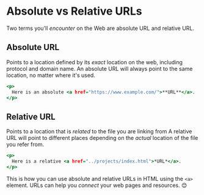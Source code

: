 # Absolute vs Relative URLs

Two terms you'll *encounter* on the Web are absolute URL and relative URL.

## Absolute URL

Points to a location defined by its *exact* location on the web, including protocol and domain name.
An absolute URL will always point to the same location, no matter where it's used.

```htm
<p>
  Here is an absolute <a href="https://www.example.com/">**URL**</a>.
</p>
```

## Relative URL

Points to a location that is *related* to the file you are linking from
A relative URL will point to different places depending on the *actual* location of the file you refer from.

```htm
<p>
  Here is a relative <a href="../projects/index.html">*URL*</a>.
</p>
```

This is how you can use absolute and relative URLs in HTML using the `<a>` element.
URLs can help you *connect* your web pages and resources. 😊
